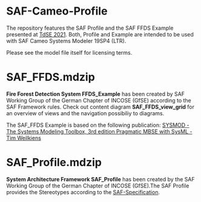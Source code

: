 # SAF-Cameo-Profile
The repository features the SAF Profile and the SAF FFDS Example presented at [TdSE 2021](https://tdse.org/). Both, Profile and Example are intended to be used with SAF Cameo Systems Modeler 19SP4 (LTR).

Please see the model file itself for licensing terms.

# SAF_FFDS.mdzip
**Fire Forest Detection System FFDS_Example** has been created by SAF Working Group of the German Chapter of INCOSE (GfSE) according to the SAF Framework rules. Check out content diagram **SAF_FFDS_view_grid** for an overview of views and the navigation possibiliy to diagrams.

The SAF_FFDS Example is based on the following publication:
[SYSMOD - The Systems Modeling Toolbox, 3rd edition Pragmatic MBSE with SysML - Tim Weilkiens](https://www.oose.de/nuetzliches/sysmod-the-systems-modeling-toolbox/)

# SAF_Profile.mdzip
**System Architecture Framework SAF_Profile** has been created by the SAF Working Group of the German Chapter of INCOSE (GfSE).The SAF Profile provides the Stereotypes according to the [SAF-Specification](https://github.com/GfSE/SAF-Specification).
